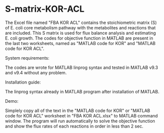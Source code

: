 # S-matrix-KOR-ACL

The Excel file named "FBA KOR ACL" contains the stoichiometric matrix (S) of E. coli core metabolism pathway with the metabolites and reactions that are included.
This S matrix is used for flux balance analysis and estimating E. coli growth.
The codes for objective function in MATLAB are present in the last two worksheets, named as "MATLAB code for KOR" and "MATLAB code for KOR ACL".



System requirements:

The codes are wrote for MATLAB linprog syntax and tested in MATLAB v9.3 and v9.4 without any problem.



Installation guide:

The linprog syntax already in MATLAB program after installation of MATLAB.



Demo:

Simplely copy all of the text in the "MATLAB code for KOR" or "MATLAB code for KOR ACL" worksheet in "FBA KOR ACL.xlsx" to MATLAB command window.
The program will run automatically to solve the objective function and show the flux rates of each reactions in order in less than 2 sec.




